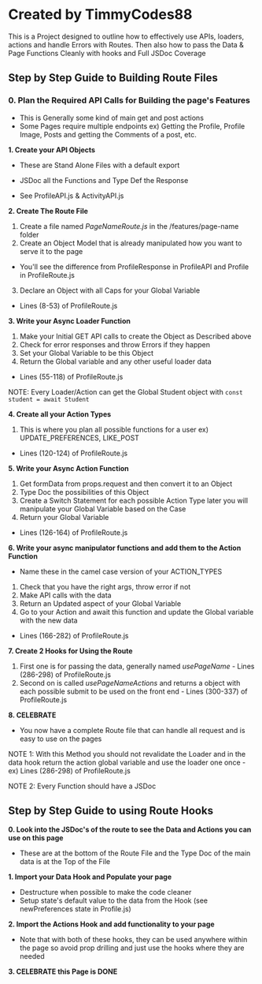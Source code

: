 # Created by TimmyCodes88

This is a Project designed to outline how to effectively
use APIs, loaders, actions and handle Errors with Routes.
Then also how to pass the Data & Page Functions Cleanly with hooks
and Full JSDoc Coverage

## Step by Step Guide to Building Route Files

### 0. Plan the Required API Calls for Building the page's Features

- This is Generally some kind of main get and post actions
- Some Pages require multiple endpoints
  ex) Getting the Profile, Profile Image, Posts and getting the Comments of a post, etc.

**1. Create your API Objects**

- These are Stand Alone Files with a default export

- JSDoc all the Functions and Type Def the Response

- See ProfileAPI.js & ActivityAPI.js

**2. Create The Route File**

1.  Create a file named _PageNameRoute.js_ in the /features/page-name folder
2.  Create an Object Model that is already manipulated how you want to serve it to the page

- You'll see the difference from ProfileResponse in ProfileAPI and Profile in ProfileRoute.js

3.  Declare an Object with all Caps for your Global Variable

- Lines (8-53) of ProfileRoute.js

**3. Write your Async Loader Function**

1. Make your Initial GET API calls to create the Object as Described above
2. Check for error responses and throw Errors if they happen
3. Set your Global Variable to be this Object
4. Return the Global variable and any other useful loader data

- Lines (55-118) of ProfileRoute.js

NOTE: Every Loader/Action can get the Global Student object with `const student = await Student`

**4. Create all your Action Types**

1. This is where you plan all possible functions for a user
   ex) UPDATE_PREFERENCES, LIKE_POST

- Lines (120-124) of ProfileRoute.js

**5. Write your Async Action Function**

1. Get formData from props.request and then convert it to an Object
2. Type Doc the possibilities of this Object
3. Create a Switch Statement for each possible Action Type
   later you will manipulate your Global Variable based on the Case
4. Return your Global Variable

- Lines (126-164) of ProfileRoute.js

**6. Write your async manipulator functions and add them to the Action Function**

- Name these in the camel case version of your ACTION_TYPES

1. Check that you have the right args, throw error if not
2. Make API calls with the data
3. Return an Updated aspect of your Global Variable
4. Go to your Action and await this function and update the Global variable with the new data

- Lines (166-282) of ProfileRoute.js

**7. Create 2 Hooks for Using the Route**

1. First one is for passing the data, generally named _usePageName_ - Lines (286-298) of ProfileRoute.js
2. Second on is called _usePageNameActions_ and returns a object with each possible submit to be used on the front end - Lines (300-337) of ProfileRoute.js

**8. CELEBRATE**

- You now have a complete Route file that can handle all request and is easy to use on the pages

NOTE 1: With this Method you should not revalidate the Loader and in the data hook return the action global variable and use the loader one once - ex) Lines (286-298) of ProfileRoute.js

NOTE 2: Every Function should have a JSDoc

## Step by Step Guide to using Route Hooks

**0. Look into the JSDoc's of the route to see the Data and Actions you can use on this page**

- These are at the bottom of the Route File and the Type Doc of the main data is at the Top of the File

**1. Import your Data Hook and Populate your page**

- Destructure when possible to make the code cleaner
- Setup state's default value to the data from the Hook (see newPreferences state in Profile.js)

**2. Import the Actions Hook and add functionality to your page**

- Note that with both of these hooks, they can be used anywhere within the page so avoid prop drilling
  and just use the hooks where they are needed

**3. CELEBRATE this Page is DONE**
